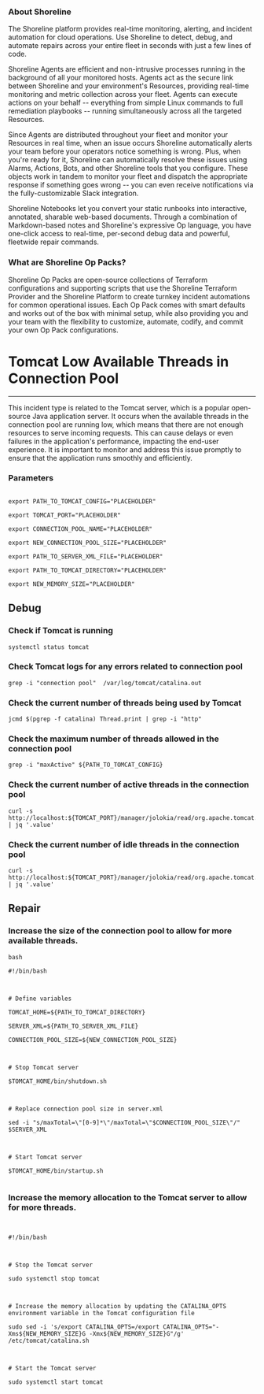
### About Shoreline
The Shoreline platform provides real-time monitoring, alerting, and incident automation for cloud operations. Use Shoreline to detect, debug, and automate repairs across your entire fleet in seconds with just a few lines of code.

Shoreline Agents are efficient and non-intrusive processes running in the background of all your monitored hosts. Agents act as the secure link between Shoreline and your environment's Resources, providing real-time monitoring and metric collection across your fleet. Agents can execute actions on your behalf -- everything from simple Linux commands to full remediation playbooks -- running simultaneously across all the targeted Resources.

Since Agents are distributed throughout your fleet and monitor your Resources in real time, when an issue occurs Shoreline automatically alerts your team before your operators notice something is wrong. Plus, when you're ready for it, Shoreline can automatically resolve these issues using Alarms, Actions, Bots, and other Shoreline tools that you configure. These objects work in tandem to monitor your fleet and dispatch the appropriate response if something goes wrong -- you can even receive notifications via the fully-customizable Slack integration.

Shoreline Notebooks let you convert your static runbooks into interactive, annotated, sharable web-based documents. Through a combination of Markdown-based notes and Shoreline's expressive Op language, you have one-click access to real-time, per-second debug data and powerful, fleetwide repair commands.

### What are Shoreline Op Packs?
Shoreline Op Packs are open-source collections of Terraform configurations and supporting scripts that use the Shoreline Terraform Provider and the Shoreline Platform to create turnkey incident automations for common operational issues. Each Op Pack comes with smart defaults and works out of the box with minimal setup, while also providing you and your team with the flexibility to customize, automate, codify, and commit your own Op Pack configurations.

# Tomcat Low Available Threads in Connection Pool
---

This incident type is related to the Tomcat server, which is a popular open-source Java application server. It occurs when the available threads in the connection pool are running low, which means that there are not enough resources to serve incoming requests. This can cause delays or even failures in the application's performance, impacting the end-user experience. It is important to monitor and address this issue promptly to ensure that the application runs smoothly and efficiently.

### Parameters
```shell

export PATH_TO_TOMCAT_CONFIG="PLACEHOLDER"

export TOMCAT_PORT="PLACEHOLDER"

export CONNECTION_POOL_NAME="PLACEHOLDER"

export NEW_CONNECTION_POOL_SIZE="PLACEHOLDER"

export PATH_TO_SERVER_XML_FILE="PLACEHOLDER"

export PATH_TO_TOMCAT_DIRECTORY="PLACEHOLDER"

export NEW_MEMORY_SIZE="PLACEHOLDER"
```

## Debug

### Check if Tomcat is running
```shell
systemctl status tomcat
```

### Check Tomcat logs for any errors related to connection pool
```shell
grep -i "connection pool"  /var/log/tomcat/catalina.out
```

### Check the current number of threads being used by Tomcat
```shell
jcmd $(pgrep -f catalina) Thread.print | grep -i "http"
```

### Check the maximum number of threads allowed in the connection pool
```shell
grep -i "maxActive" ${PATH_TO_TOMCAT_CONFIG}
```

### Check the current number of active threads in the connection pool
```shell
curl -s http://localhost:${TOMCAT_PORT}/manager/jolokia/read/org.apache.tomcat.jdbc:name=${CONNECTION_POOL_NAME},type=ConnectionPool/numActive | jq '.value'
```

### Check the current number of idle threads in the connection pool
```shell
curl -s http://localhost:${TOMCAT_PORT}/manager/jolokia/read/org.apache.tomcat.jdbc:name=${CONNECTION_POOL_NAME},type=ConnectionPool/numIdle | jq '.value'
```

## Repair

### Increase the size of the connection pool to allow for more available threads.
```shell
bash

#!/bin/bash



# Define variables

TOMCAT_HOME=${PATH_TO_TOMCAT_DIRECTORY}

SERVER_XML=${PATH_TO_SERVER_XML_FILE}

CONNECTION_POOL_SIZE=${NEW_CONNECTION_POOL_SIZE}



# Stop Tomcat server

$TOMCAT_HOME/bin/shutdown.sh



# Replace connection pool size in server.xml

sed -i "s/maxTotal=\"[0-9]*\"/maxTotal=\"$CONNECTION_POOL_SIZE\"/" $SERVER_XML



# Start Tomcat server

$TOMCAT_HOME/bin/startup.sh


```

### Increase the memory allocation to the Tomcat server to allow for more threads.
```shell


#!/bin/bash



# Stop the Tomcat server

sudo systemctl stop tomcat



# Increase the memory allocation by updating the CATALINA_OPTS environment variable in the Tomcat configuration file

sudo sed -i 's/export CATALINA_OPTS=/export CATALINA_OPTS="-Xms${NEW_MEMORY_SIZE}G -Xmx${NEW_MEMORY_SIZE}G"/g' /etc/tomcat/catalina.sh



# Start the Tomcat server

sudo systemctl start tomcat


```